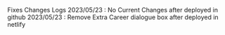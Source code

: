 Fixes Changes Logs
2023/05/23 : No Current Changes after deployed in github
2023/05/23 : Remove Extra Career dialogue box after deployed in netlify